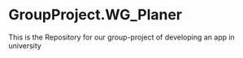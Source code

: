 # GroupProject.WG_Planer
This is the Repository for our group-project of developing an app in university
